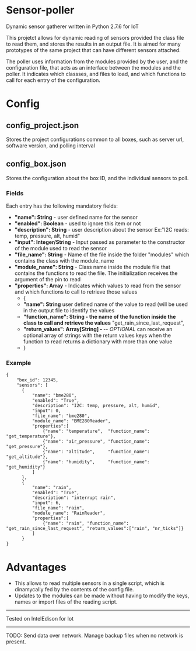 # Sensor-poller
Dynamic sensor gatherer written in Python 2.7.6 for IoT

This projetct allows for dynamic reading of sensors provided the class file to read them, and stores the results in an output file. It is aimed for many prototypes of the same project that can have different sensors attached.

The poller uses information from the modules provided by the user, and the configuration file, that acts as an interface between the modules and the poller. It indicates which classses, and files to load, and which functions to call for each entry of the configuration.

# Config
## config_project.json
Stores the project configurations common to all boxes, such as server url, software version, and polling interval

## config_box.json
Stores the configuration about the box ID, and the individual sensors to poll.

### Fields
Each entry has the following mandatory fields:  
* <b>"name":                         String</b>          - user defined name for the sensor  
* <b>"enabled":                      Boolean</b>         - used to ignore this item or not  
* <b>"description":                  String</b>          - user description about the sensor Ex:"I2C reads: temp, pressure, alt, humid"  
* <b>"input":                        Integer/String</b>  - Input passed as parameter to the constructor of the module used to read the sensor  
* <b>"file_name":                    String</b>          - Name of the file inside the folder "modules" which contains the class with the module_name  
* <b>"module_name": <t>String</b>          - Class name inside the module file that contains the functions to read the file. The initialization receives the argument of the pin to read  
* <b>"properties":               Array</b>            - Indicates which values to read from the sensor and which functions to call to retrieve those values  
  *  {
    *   <b>"name": String</b> user defined name of the value to read (will be used in the output file to identify the values
    *   <b>"function_name": String - the name of the function inside the class to call and retrieve the values</b>  "get_rain_since_last_request",
    *   <b>"return_values": Array[String] - </b>  -- _OPTIONAL_ can receive an optional array of strings with the return values keys when the function to read returns a dictionary with more than one value  
  *   }


### Example
```   
{  
    "box_id": 12345,  
    "sensors": [  
      {  
          "name": "bme280",  
          "enabled": "True",  
          "description": "I2C: temp, pressure, alt, humid",  
          "input": 0,  
          "file_name": "bme280",  
          "module_name": "BME280Reader",  
          "properties":[  
              {"name": "temperature",  "function_name": "get_temperature"},  
              {"name": "air_pressure", "function_name": "get_pressure"},  
              {"name": "altitude",     "function_name": "get_altitude"},  
              {"name": "humidity",     "function_name": "get_humidity"}  
          ]  
      },  
      {  
          "name": "rain",  
          "enabled": "True",  
          "description": "interrupt rain",  
          "input": 6,  
          "file_name": "rain",  
          "module_name": "RainReader",  
          "properties":[  
              {"name": "rain", "function_name": "get_rain_since_last_request", "return_values":["rain", "nr_ticks"]}  
          ]  
      }  
}   
```


# Advantages
*  This allows to read multiple sensors in a single script, which is dinamycally fed by the contents of the config file.
*  Updates to the modules can be made without having to modify the keys, names or import files of the reading script.

----------
Tested on IntelEdison for Iot


--------------
TODO: Send data over network. Manage backup files when no network is present.
